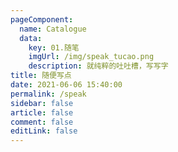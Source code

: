 ```yaml
---
pageComponent:
  name: Catalogue
  data:
    key: 01.随笔
    imgUrl: /img/speak_tucao.png
    description: 就纯粹的吐吐槽，写写字
title: 随便写点
date: 2021-06-06 15:40:00
permalink: /speak
sidebar: false
article: false
comment: false
editLink: false
---
```

